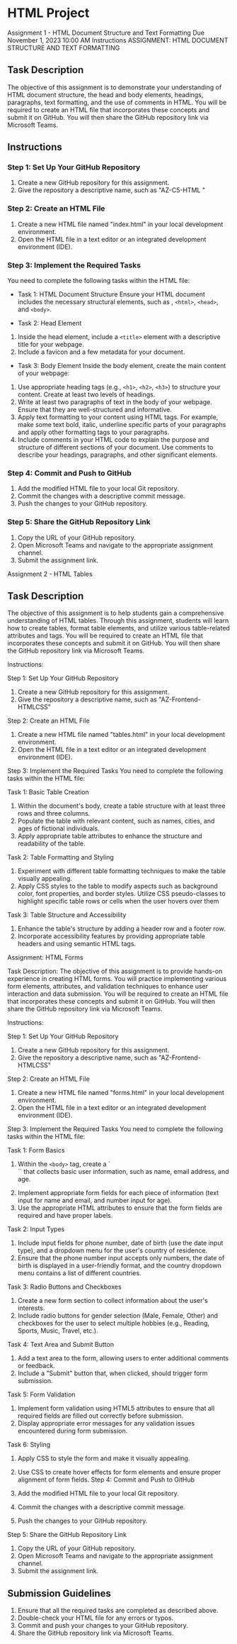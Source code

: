 # HTML Project

Assignment 1 - HTML Document Structure and Text Formatting
Due November 1, 2023 10:00 AM
Instructions
ASSIGNMENT: HTML DOCUMENT STRUCTURE AND TEXT FORMATTING

## Task Description

The objective of this assignment is to demonstrate your understanding of HTML document structure, the head and body elements, headings, paragraphs, text formatting, and the use of comments in HTML. You will be required to create an HTML file that incorporates these concepts and submit it on GitHub. You will then share the GitHub repository link via Microsoft Teams.

## Instructions

### Step 1: Set Up Your GitHub Repository

1. Create a new GitHub repository for this assignment.
2. Give the repository a descriptive name, such as "AZ-C5-HTML "

### Step 2: Create an HTML File

1. Create a new HTML file named "index.html" in your local development environment.
2. Open the HTML file in a text editor or an integrated development environment (IDE).

### Step 3: Implement the Required Tasks

You need to complete the following tasks within the HTML file:

- Task 1: HTML Document Structure
Ensure your HTML document includes the necessary structural elements, such as <!DOCTYPE html>, `<html>`, `<head>`, and `<body>`.

- Task 2: Head Element

1. Inside the head element, include a `<title>` element with a descriptive title for your webpage.
2. Include a favicon and a few metadata for your document.

- Task 3: Body Element
Inside the body element, create the main content of your webpage:

1. Use appropriate heading tags (e.g., `<h1>`, `<h2>`, `<h3>`) to structure your content. Create at least two levels of headings.
2. Write at least two paragraphs of text in the body of your webpage. Ensure that they are well-structured and informative.
3. Apply text formatting to your content using HTML tags. For example, make some text bold, italic, underline specific parts of your paragraphs and apply other formatting tags to your paragraphs.
4. Include comments in your HTML code to explain the purpose and structure of different sections of your document. Use comments to describe your headings, paragraphs, and other significant elements.

### Step 4: Commit and Push to GitHub

1. Add the modified HTML file to your local Git repository.
2. Commit the changes with a descriptive commit message.
3. Push the changes to your GitHub repository.

### Step 5: Share the GitHub Repository Link

1. Copy the URL of your GitHub repository.
2. Open Microsoft Teams and navigate to the appropriate assignment channel.
3. Submit the assignment link.

Assignment 2 - HTML Tables

## Task Description

The objective of this assignment is to help students gain a comprehensive understanding of HTML tables. Through this assignment, students will learn how to create tables, format table elements, and utilize various table-related attributes and tags. You will be required to create an HTML file that incorporates these concepts and submit it on GitHub. You will then share the GitHub repository link via Microsoft Teams.

Instructions:

Step 1: Set Up Your GitHub Repository

1. Create a new GitHub repository for this assignment.
2. Give the repository a descriptive name, such as "AZ-Frontend-HTMLCSS"

Step 2: Create an HTML File

1. Create a new HTML file named "tables.html" in your local development environment.
2. Open the HTML file in a text editor or an integrated development environment (IDE).

Step 3: Implement the Required Tasks
You need to complete the following tasks within the HTML file:

Task 1: Basic Table Creation

1. Within the document's body, create a table structure with at least three rows and three columns.
2. Populate the table with relevant content, such as names, cities, and ages of fictional individuals.
3. Apply appropriate table attributes to enhance the structure and readability of the table.

Task 2: Table Formatting and Styling

1. Experiment with different table formatting techniques to make the table visually appealing.
2. Apply CSS styles to the table to modify aspects such as background color, font properties, and border styles. Utilize CSS pseudo-classes to highlight specific table rows or cells when the user hovers over them

Task 3: Table Structure and Accessibility

1. Enhance the table's structure by adding a header row and a footer row.
2. Incorporate accessibility features by providing appropriate table headers and using semantic HTML tags.

Assignment: HTML Forms

Task Description:
The objective of this assignment is to provide hands-on experience in creating HTML forms. You will practice implementing various form elements, attributes, and validation techniques to enhance user interaction and data submission. You will be required to create an HTML file that incorporates these concepts and submit it on GitHub. You will then share the GitHub repository link via Microsoft Teams.

Instructions:

Step 1: Set Up Your GitHub Repository

1. Create a new GitHub repository for this assignment.
2. Give the repository a descriptive name, such as "AZ-Frontend-HTMLCSS"

Step 2: Create an HTML File

1. Create a new HTML file named "forms.html" in your local development environment.
2. Open the HTML file in a text editor or an integrated development environment (IDE).

Step 3: Implement the Required Tasks
You need to complete the following tasks within the HTML file:

Task 1: Form Basics

1. Within the `<body>` tag, create a `<form>`` that collects basic user information, such as name, email address, and age.
2. Implement appropriate form fields for each piece of information (text input for name and email, and number input for age).
3. Use the appropriate HTML attributes to ensure that the form fields are required and have proper labels.

Task 2: Input Types

1. Include input fields for phone number, date of birth (use the date input type), and a dropdown menu for the user's country of residence.
2. Ensure that the phone number input accepts only numbers, the date of birth is displayed in a user-friendly format, and the country dropdown menu contains a list of different countries.

Task 3: Radio Buttons and Checkboxes

1. Create a new form section to collect information about the user's interests.
2. Include radio buttons for gender selection (Male, Female, Other) and checkboxes for the user to select multiple hobbies (e.g., Reading, Sports, Music, Travel, etc.).

Task 4: Text Area and Submit Button

1. Add a text area to the form, allowing users to enter additional comments or feedback.
2. Include a "Submit" button that, when clicked, should trigger form submission.

Task 5: Form Validation

1. Implement form validation using HTML5 attributes to ensure that all required fields are filled out correctly before submission.
2. Display appropriate error messages for any validation issues encountered during form submission.

Task 6: Styling

1. Apply CSS to style the form and make it visually appealing.
2. Use CSS to create hover effects for form elements and ensure proper alignment of form fields.
Step 4: Commit and Push to GitHub

1. Add the modified HTML file to your local Git repository.
2. Commit the changes with a descriptive commit message.
3. Push the changes to your GitHub repository.

Step 5: Share the GitHub Repository Link

1. Copy the URL of your GitHub repository.
2. Open Microsoft Teams and navigate to the appropriate assignment channel.
3. Submit the assignment link.

## Submission Guidelines

1. Ensure that all the required tasks are completed as described above.
2. Double-check your HTML file for any errors or typos.
3. Commit and push your changes to your GitHub repository.
4. Share the GitHub repository link via Microsoft Teams.
